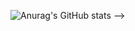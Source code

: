 ![Anurag's GitHub stats]([https://github-readme-stats.vercel.app/api?username=sstryss&theme=shadow_red_icons=true)
-->
